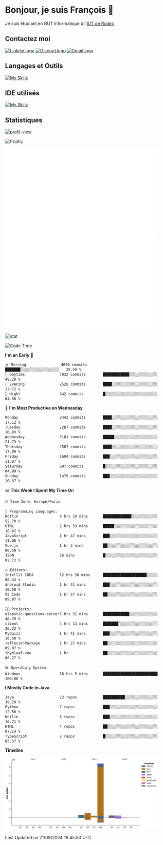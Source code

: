 # Bonjour, je suis François 👋

Je suis étudiant en BUT Informatique à l'[IUT de Rodez](https://iut-rodez.fr).

## Contactez moi

<p>
<a href="https://www.linkedin.com/in/fran%C3%A7ois-de-saint-palais-00985327a/" target="blank"><img src="https://img.shields.io/badge/LinkedIn-0077B5?style=for-the-badge&logo=linkedin&logoColor=white" alt="Linkdin logo"/></a>
<a href="https://discord.gg/francis389" target="blank"><img src="https://img.shields.io/badge/Discord-7289DA?style=for-the-badge&logo=discord&logoColor=white" alt="Discord logo" /></a>
<a href="mailto:francois-sp@gmx.fr" target="blank"><img src="https://img.shields.io/badge/Gmail-D14836?style=for-the-badge&logo=gmail&logoColor=white" alt="Gmail logo"/></a> 
</p>

## Langages et Outils

[![My Skills](https://skillicons.dev/icons?i=java,py,kotlin,spring,git,html,css,sass,svelte,vue,angular,react,bootstrap,ts,jquery,js,php,mysql,sqlite,grafana,linux,windows,figma,postman)](https://skillicons.dev)

## IDE utilisés

[![My Skills](https://skillicons.dev/icons?i=idea,phpstorm,pycharm,androidstudio,vscode,webstorm,eclipse)](https://skillicons.dev)

## Statistiques

[![profil-view](https://komarev.com/ghpvc/?username=francois389&label=Profile%20views&color=0e75b6&style=flat)](https://github.com/ryo-ma/github-profile-trophy)

![trophy](https://github-profile-trophy.vercel.app/?username=Francois389&theme=onedark&column=-1)

![top-lang](https://raw.githubusercontent.com/Francois389/github-stat/master/generated/languages.svg#gh-dark-mode-only)
![](https://raw.githubusercontent.com/Francois389/github-stat/master/generated/overview.svg#gh-dark-mode-only)

![stat](https://github-readme-stats.vercel.app/api?username=francois389&show_icons=true&locale=fr&theme=onedark)

<!--START_SECTION:waka-->
![Code Time](http://img.shields.io/badge/Code%20Time-340%20hrs%2017%20mins-blue)

**I'm an Early 🐤** 

```text
🌞 Morning                4066 commits        ███████░░░░░░░░░░░░░░░░░░   28.50 % 
🌆 Daytime                7032 commits        ████████████░░░░░░░░░░░░░   49.29 % 
🌃 Evening                2528 commits        ████░░░░░░░░░░░░░░░░░░░░░   17.72 % 
🌙 Night                  642 commits         █░░░░░░░░░░░░░░░░░░░░░░░░   04.50 % 
```
📅 **I'm Most Productive on Wednesday** 

```text
Monday                   2443 commits        ████░░░░░░░░░░░░░░░░░░░░░   17.12 % 
Tuesday                  2287 commits        ████░░░░░░░░░░░░░░░░░░░░░   16.03 % 
Wednesday                3101 commits        █████░░░░░░░░░░░░░░░░░░░░   21.73 % 
Thursday                 2567 commits        ████░░░░░░░░░░░░░░░░░░░░░   17.99 % 
Friday                   1694 commits        ███░░░░░░░░░░░░░░░░░░░░░░   11.87 % 
Saturday                 697 commits         █░░░░░░░░░░░░░░░░░░░░░░░░   04.89 % 
Sunday                   1479 commits        ███░░░░░░░░░░░░░░░░░░░░░░   10.37 % 
```


📊 **This Week I Spent My Time On** 

```text
🕑︎ Time Zone: Europe/Paris

💬 Programming Languages: 
Kotlin                   8 hrs 28 mins       █████████████░░░░░░░░░░░░   52.70 % 
HTML                     2 hrs 59 mins       █████░░░░░░░░░░░░░░░░░░░░   18.62 % 
JavaScript               1 hr 47 mins        ███░░░░░░░░░░░░░░░░░░░░░░   11.08 % 
Vue.js                   1 hr 3 mins         ██░░░░░░░░░░░░░░░░░░░░░░░   06.59 % 
JSON                     26 mins             █░░░░░░░░░░░░░░░░░░░░░░░░   02.72 % 

🔥 Editors: 
IntelliJ IDEA            12 hrs 56 mins      ████████████████████░░░░░   80.43 % 
Android Studio           1 hr 41 mins        ███░░░░░░░░░░░░░░░░░░░░░░   10.50 % 
VS Code                  1 hr 27 mins        ██░░░░░░░░░░░░░░░░░░░░░░░   09.07 % 

🐱‍💻 Projects: 
elaastic-questions-server7 hrs 31 mins       ████████████░░░░░░░░░░░░░   46.70 % 
client                   4 hrs 13 mins       ███████░░░░░░░░░░░░░░░░░░   26.22 % 
MyQuizz                  1 hr 41 mins        ███░░░░░░░░░░░░░░░░░░░░░░   10.50 % 
reflexionPackage         1 hr 27 mins        ██░░░░░░░░░░░░░░░░░░░░░░░   09.07 % 
thymleaf-vue             1 hr                ██░░░░░░░░░░░░░░░░░░░░░░░   06.27 % 

💻 Operating System: 
Windows                  16 hrs 5 mins       █████████████████████████   100.00 % 
```

**I Mostly Code in Java** 

```text
Java                     22 repos            ██████████░░░░░░░░░░░░░░░   39.29 % 
Python                   7 repos             ███░░░░░░░░░░░░░░░░░░░░░░   12.50 % 
Kotlin                   6 repos             ███░░░░░░░░░░░░░░░░░░░░░░   10.71 % 
HTML                     4 repos             ██░░░░░░░░░░░░░░░░░░░░░░░   07.14 % 
TypeScript               2 repos             █░░░░░░░░░░░░░░░░░░░░░░░░   03.57 % 
```



**Timeline**

![Lines of Code chart](https://raw.githubusercontent.com/Francois389/Francois389/main/assets/bar_graph.png)


 Last Updated on 21/09/2024 18:45:50 UTC
<!--END_SECTION:waka-->
